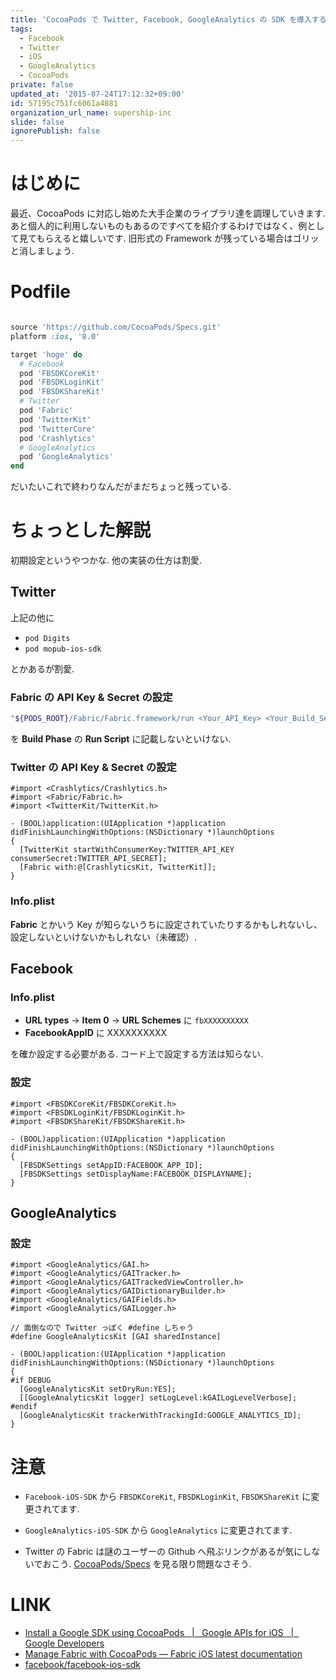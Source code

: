 ```yaml
---
title: 'CocoaPods で Twitter, Facebook, GoogleAnalytics の SDK を導入する'
tags:
  - Facebook
  - Twitter
  - iOS
  - GoogleAnalytics
  - CocoaPods
private: false
updated_at: '2015-07-24T17:12:32+09:00'
id: 57195c751fc6061a4881
organization_url_name: supership-inc
slide: false
ignorePublish: false
---
```

# はじめに

最近、CocoaPods に対応し始めた大手企業のライブラリ達を調理していきます.
あと個人的に利用しないものもあるのですべてを紹介するわけではなく、例として見てもらえると嬉しいです.
旧形式の Framework が残っている場合はゴリッと消しましょう.

# Podfile

```rb

source 'https://github.com/CocoaPods/Specs.git'
platform :ios, '8.0'

target 'hoge' do
  # Facebook
  pod 'FBSDKCoreKit'
  pod 'FBSDKLoginKit'
  pod 'FBSDKShareKit'
  # Twitter
  pod 'Fabric'
  pod 'TwitterKit'
  pod 'TwitterCore'
  pod 'Crashlytics'
  # GoogleAnalytics
  pod 'GoogleAnalytics'
end
```

だいたいこれで終わりなんだがまだちょっと残っている.

# ちょっとした解説

初期設定というやつかな.
他の実装の仕方は割愛.

## Twitter 

上記の他に

- `pod Digits`
- `pod mopub-ios-sdk`

とかあるが割愛.

### Fabric の API Key & Secret の設定
```bash
"${PODS_ROOT}/Fabric/Fabric.framework/run <Your_API_Key> <Your_Build_Secret>"
```
を **Build Phase** の **Run Script** に記載しないといけない.

### Twitter の API Key & Secret の設定

```objc
#import <Crashlytics/Crashlytics.h>
#import <Fabric/Fabric.h>
#import <TwitterKit/TwitterKit.h>

- (BOOL)application:(UIApplication *)application didFinishLaunchingWithOptions:(NSDictionary *)launchOptions
{
  [TwitterKit startWithConsumerKey:TWITTER_API_KEY consumerSecret:TWITTER_API_SECRET];
  [Fabric with:@[CrashlyticsKit, TwitterKit]];
}
```

### Info.plist

**Fabric** とかいう Key が知らないうちに設定されていたりするかもしれないし、設定しないといけないかもしれない（未確認）.

## Facebook

### Info.plist

- **URL types** -> **Item 0** -> **URL Schemes** に `fbXXXXXXXXXX`
- **FacebookAppID** に XXXXXXXXXX 

を確か設定する必要がある.
コード上で設定する方法は知らない.

### 設定

```objc
#import <FBSDKCoreKit/FBSDKCoreKit.h>
#import <FBSDKLoginKit/FBSDKLoginKit.h>
#import <FBSDKShareKit/FBSDKShareKit.h>

- (BOOL)application:(UIApplication *)application didFinishLaunchingWithOptions:(NSDictionary *)launchOptions
{
  [FBSDKSettings setAppID:FACEBOOK_APP_ID];
  [FBSDKSettings setDisplayName:FACEBOOK_DISPLAYNAME];
}
```

## GoogleAnalytics

### 設定

```objc 
#import <GoogleAnalytics/GAI.h>
#import <GoogleAnalytics/GAITracker.h>
#import <GoogleAnalytics/GAITrackedViewController.h>
#import <GoogleAnalytics/GAIDictionaryBuilder.h>
#import <GoogleAnalytics/GAIFields.h>
#import <GoogleAnalytics/GAILogger.h>

// 面倒なので Twitter っぽく #define しちゃう
#define GoogleAnalyticsKit [GAI sharedInstance]

- (BOOL)application:(UIApplication *)application didFinishLaunchingWithOptions:(NSDictionary *)launchOptions
{
#if DEBUG
  [GoogleAnalyticsKit setDryRun:YES];
  [[GoogleAnalyticsKit logger] setLogLevel:kGAILogLevelVerbose];
#endif
  [GoogleAnalyticsKit trackerWithTrackingId:GOOGLE_ANALYTICS_ID];
}
```

# 注意

- `Facebook-iOS-SDK` から `FBSDKCoreKit`, `FBSDKLoginKit`, `FBSDKShareKit` に変更されてます.

- `GoogleAnalytics-iOS-SDK` から `GoogleAnalytics` に変更されてます.

- Twitter の Fabric は謎のユーザーの Github へ飛ぶリンクがあるが気にしないでおこう.
  [CocoaPods/Specs](https://github.com/CocoaPods/Specs/blob/master/Specs/Fabric/1.2.8/Fabric.podspec.json) を見る限り問題なさそう.

# LINK

- [Install a Google SDK using CocoaPods   |   Google APIs for iOS   |   Google Developers](https://developers.google.com/ios/cocoapods?hl=ja)
- [Manage Fabric with CocoaPods — Fabric iOS latest documentation](http://docs.fabric.io/ios/fabric/cocoapods.html)
- [facebook/facebook-ios-sdk](https://github.com/facebook/facebook-ios-sdk)
